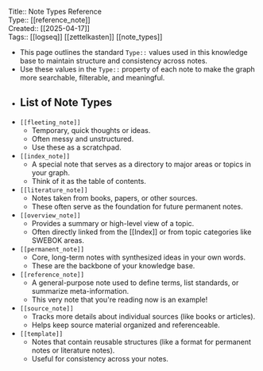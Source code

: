 Title:: Note Types Reference  
Type:: [[reference_note]]  
Created:: [[2025-04-17]]  
Tags:: [[logseq]] [[zettelkasten]] [[note_types]]

- This page outlines the standard `Type::` values used in this knowledge base to maintain structure and consistency across notes.
- Use these values in the `Type::` property of each note to make the graph more searchable, filterable, and meaningful.
- ## List of Note Types
- `[[fleeting_note]]`
	- Temporary, quick thoughts or ideas.
	- Often messy and unstructured.
	- Use these as a scratchpad.
- `[[index_note]]`
	- A special note that serves as a directory to major areas or topics in your graph.
	- Think of it as the table of contents.
- `[[literature_note]]`
	- Notes taken from books, papers, or other sources.
	- These often serve as the foundation for future permanent notes.
- `[[overview_note]]`
	- Provides a summary or high-level view of a topic.
	- Often directly linked from the [[Index]] or from topic categories like SWEBOK areas.
- `[[permanent_note]]`
	- Core, long-term notes with synthesized ideas in your own words.
	- These are the backbone of your knowledge base.
- `[[reference_note]]`
	- A general-purpose note used to define terms, list standards, or summarize meta-information.
	- This very note that you're reading now is an example!
- `[[source_note]]`
	- Tracks more details about individual sources (like books or articles).
	- Helps keep source material organized and referenceable.
- `[[template]]`
	- Notes that contain reusable structures (like a format for permanent notes or literature notes).
	- Useful for consistency across your notes.